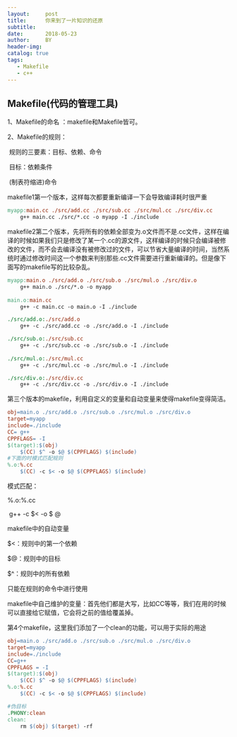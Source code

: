 ```yaml
---
layout:     post
title:      你来到了一片知识的还原
subtitle:   
date:       2018-05-23
author:     BY
header-img: 
catalog: true
tags:	
   - Makefile
   - c++
---
```




## Makefile(代码的管理工具)

1、Makefile的命名 ：makefile和Makefile皆可。

2、Makefile的规则：

​	规则的三要素：目标、依赖、命令

​	目标：依赖条件

​	(制表符缩进)命令

makefile1第一个版本，这样每次都要重新编译一下会导致编译耗时很严重

```makefile
myapp:main.cc ./src/add.cc ./src/sub.cc ./src/mul.cc ./src/div.cc
	g++ main.cc ./src/*.cc -o myapp -I ./include
```



makefile2第二个版本，先将所有的依赖全部变为.o文件而不是.cc文件，这样在编译的时候如果我们只是修改了某一个.cc的源文件，这样编译的时候只会编译被修改的文件，而不会去编译没有被修改过的文件，可以节省大量编译的时间，当然系统时通过修改时间这一个参数来判别那些.cc文件需要进行重新编译的。但是像下面写的makefile写的比较杂乱。

```makefile
myapp:main.o ./src/add.o ./src/sub.o ./src/mul.o ./src/div.o
	g++ main.o ./src/*.o -o myapp
	
main.o:main.cc
	g++ -c main.cc -o main.o -I ./include

./src/add.o:./src/add.o
	g++ -c ./src/add.cc -o ./src/add.o -I ./include

./src/sub.o:./src/sub.cc
	g++ -c ./src/sub.cc -o ./src/sub.o -I ./include
        
./src/mul.o:./src/mul.cc
	g++ -c ./src/mul.cc -o ./src/mul.o -I ./include

./src/div.o:./src/div.cc
	g++ -c ./src/div.cc -o ./src/div.o -I ./include

```



第三个版本的makefile，利用自定义的变量和自动变量来使得makefile变得简洁。

```makefile
obj=main.o ./src/add.o ./src/sub.o ./src/mul.o ./src/div.o
target=myapp
include=./include
CC= g++
CPPFLAGS= -I
$(target):$(obj)
	$(CC) $^ -o $@ $(CPPFLAGS) $(include) 
#下面的时模式匹配规则
%.o:%.cc
	$(CC) -c $< -o $@ $(CPPFLAGS) $(include)
```

模式匹配：

%.o:%.cc

​	g++ -c $<  -o  \$ @

makefile中的自动变量

$<：规则中的第一个依赖

$@：规则中的目标

$^：规则中的所有依赖

只能在规则的命令中进行使用

makefile中自己维护的变量：首先他们都是大写，比如CC等等，我们在用的时候可以直接给它赋值，它会将之前的值给覆盖掉。



第4个makefile，这里我们添加了一个clean的功能，可以用于实际的用途

```makefile
obj=main.o ./src/add.o ./src/sub.o ./src/mul.o ./src/div.o
target=myapp
include=./include
CC=g++
CPPFLAGS = -I
$(target):$(obj)
	$(CC) $^ -o $@ $(CPPFLAGS) $(include)
%.o:%.cc
	$(CC) -c $< -o $@ $(CPPFLAGS) $(include)

#伪目标
.PHONY:clean
clean:
	rm $(obj) $(target) -rf
```

